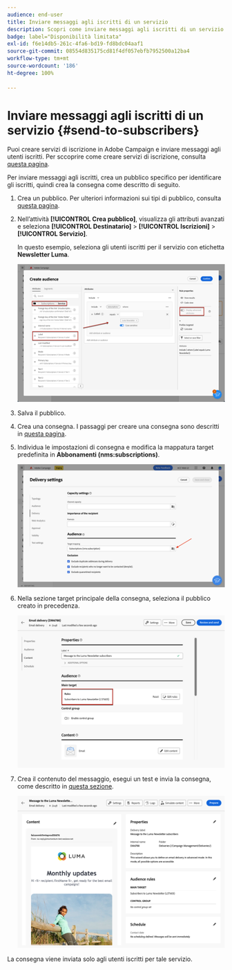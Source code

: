 ```yaml
---
audience: end-user
title: Inviare messaggi agli iscritti di un servizio
description: Scopri come inviare messaggi agli iscritti di un servizio
badge: label="Disponibilità limitata"
exl-id: f6e14db5-261c-4fa6-bd19-fd8bdc04aaf1
source-git-commit: 08554d835175cd81f4df057ebfb7952500a12ba4
workflow-type: tm+mt
source-wordcount: '186'
ht-degree: 100%

---
```


# Inviare messaggi agli iscritti di un servizio {#send-to-subscribers}

Puoi creare servizi di iscrizione in Adobe Campaign e inviare messaggi agli utenti iscritti. Per sccoprire come creare servizi di iscrizione, consulta [questa pagina](../audience//manage-services.md#create-service).

Per inviare messaggi agli iscritti, crea un pubblico specifico per identificare gli iscritti, quindi crea la consegna come descritto di seguito.

1. Crea un pubblico. Per ulteriori informazioni sui tipi di pubblico, consulta [questa pagina](../audience/create-audience.md).

1. Nell’attività **[!UICONTROL Crea pubblico]**, visualizza gli attributi avanzati e seleziona **[!UICONTROL Destinatario]** > **[!UICONTROL Iscrizioni]** > **[!UICONTROL Servizio]**.

   In questo esempio, seleziona gli utenti iscritti per il servizio con etichetta **Newsletter Luma**.

   ![](assets/service-audience-subscribers.png)

1. Salva il pubblico.
1. Crea una consegna. I passaggi per creare una consegna sono descritti in [questa pagina](../msg/gs-messages.md#create-delivery).
1. Individua le impostazioni di consegna e modifica la mappatura target predefinita in **Abbonamenti (nms:subscriptions)**.

   ![](assets/service-delivery-change-mapping.png)

1. Nella sezione target principale della consegna, seleziona il pubblico creato in precedenza.

   ![](assets/service-delivery-targeting-subscribers.png)

1. Crea il contenuto del messaggio, esegui un test e invia la consegna, come descritto in [questa sezione](../preview-test/preview-test.md).

   ![](assets/service-delivery-ready.png)

La consegna viene inviata solo agli utenti iscritti per tale servizio.
